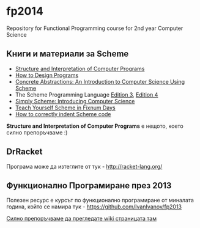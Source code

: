 fp2014
======

Repository for Functional Programming course for 2nd year Computer Science

## Книги и материали за Scheme

* [Structure and Interpretation of Computer Programs](http://mitpress.mit.edu/sicp/full-text/book/book.html)
* [How to Design Programs](http://www.htdp.org/)
* [Concrete Abstractions: An Introduction to Computer Science Using Scheme](https://gustavus.edu/+max/concrete-abstractions.html)
* The Scheme Programming Language [Edition 3](http://www.scheme.com/tspl3/), [Edition 4](http://www.scheme.com/tspl4/)
* [Simply Scheme: Introducing Computer Science](http://www.cs.berkeley.edu/~bh/ss-toc2.html)
* [Teach Yourself Scheme in Fixnum Days](http://www.ccs.neu.edu/home/dorai/t-y-scheme/t-y-scheme.html)
* [How to correctly indent Scheme code](http://community.schemewiki.org/?scheme-style)

**Structure and Interpretation of Computer Programs** е нещото, което силно препоръчваме :)

## DrRacket

Програма може да изтеглите от тук - http://racket-lang.org/

## Функционално Програмиране през 2013

Полезен ресурс е курсът по функционално програмиране от миналата година, който се намира тук - https://github.com/IvanIvanov/fp2013

[Силно препоръчваме да прегледате wiki страницата там](https://github.com/IvanIvanov/fp2013/wiki)

